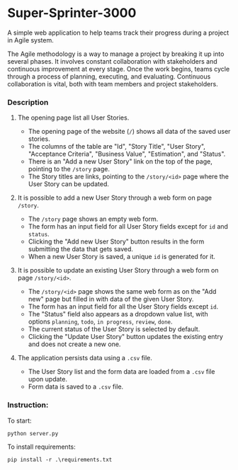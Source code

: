 # Super-Sprinter-3000

A simple web application to help teams track their progress during a project in Agile system.

The Agile methodology is a way to manage a project by breaking it up into several phases.
It involves constant collaboration with stakeholders and continuous improvement at every stage.
Once the work begins, teams cycle through a process of planning, executing, and evaluating.
Continuous collaboration is vital, both with team members and project stakeholders.

### Description
1. The opening page list all User Stories.
    - The opening page of the website (`/`) shows all data of the saved user stories.
    - The columns of the table are "Id", "Story Title", "User Story", "Acceptance Criteria", "Business Value", "Estimation", and "Status".
    - There is an "Add a new User Story" link on the top of the page, pointing to the `/story` page.
    - The Story titles are links, pointing to the `/story/<id>` page where the User Story can be updated.

2. It is possible to add a new User Story through a web form on page `/story`.
    - The `/story` page shows an empty web form.
    - The form has an input field for all User Story fields except for `id` and `status`.
    - Clicking the "Add new User Story" button results in the form submitting the data that gets saved.
    - When a new User Story is saved, a unique `id` is generated for it.

3. It is possible to update an existing User Story through a web form on page `/story/<id>`.
    - The `/story/<id>` page shows the same web form as on the "Add new" page but filled in with data of the given User Story.
    - The form has an input field for all the User Story fields except `id`.
    - The "Status" field also appears as a dropdown value list, with options `planning`, `todo`, `in progress`, `review`, `done`.
    - The current status of the User Story is selected by default.
    - Clicking the "Update User Story" button updates the existing entry and does not create a new one.

4. The application persists data using a `.csv` file.
    - The User Story list and the form data are loaded from a `.csv` file upon update.
    - Form data is saved to a `.csv` file.

### Instruction:

To start:
```
python server.py
```

To install requirements:
```
pip install -r .\requirements.txt 
```
